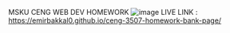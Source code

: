 MSKU CENG WEB DEV HOMEWORK
![image](https://github.com/user-attachments/assets/828fb211-451b-4aec-af78-e9abdcc9af2c)
LIVE LINK : https://emirbakkal0.github.io/ceng-3507-homework-bank-page/
